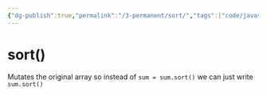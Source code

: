 ```yaml
---
{"dg-publish":true,"permalink":"/3-permanent/sort/","tags":["code/javascript"],"created":"2023-07-26T05:51:24.175-06:00","updated":"2023-09-05T13:40:54.275-06:00"}
---
```


# sort()

Mutates the original array so instead of `sum = sum.sort()` we can just write `sum.sort()`